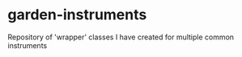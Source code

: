 # garden-instruments
Repository of 'wrapper' classes I have created for multiple common instruments
